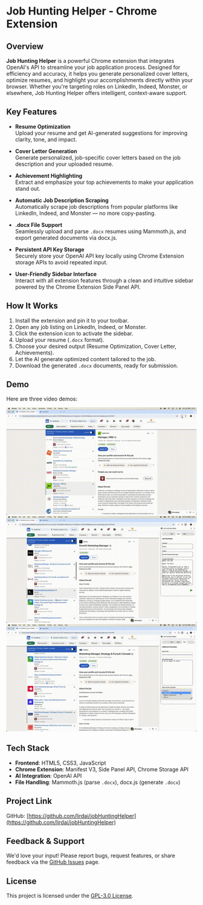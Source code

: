 # Job Hunting Helper - Chrome Extension

## Overview
**Job Hunting Helper** is a powerful Chrome extension that integrates OpenAI's API to streamline your job application process. Designed for efficiency and accuracy, it helps you generate personalized cover letters, optimize resumes, and highlight your accomplishments directly within your browser. Whether you're targeting roles on LinkedIn, Indeed, Monster, or elsewhere, Job Hunting Helper offers intelligent, context-aware support.

## Key Features
- **Resume Optimization**  
  Upload your resume and get AI-generated suggestions for improving clarity, tone, and impact.

- **Cover Letter Generation**  
  Generate personalized, job-specific cover letters based on the job description and your uploaded resume.

- **Achievement Highlighting**  
  Extract and emphasize your top achievements to make your application stand out.

- **Automatic Job Description Scraping**  
  Automatically scrape job descriptions from popular platforms like LinkedIn, Indeed, and Monster — no more copy-pasting.

- **.docx File Support**  
  Seamlessly upload and parse `.docx` resumes using Mammoth.js, and export generated documents via docx.js.

- **Persistent API Key Storage**  
  Securely store your OpenAI API key locally using Chrome Extension storage APIs to avoid repeated input.

- **User-Friendly Sidebar Interface**  
  Interact with all extension features through a clean and intuitive sidebar powered by the Chrome Extension Side Panel API.

## How It Works
1. Install the extension and pin it to your toolbar.
2. Open any job listing on LinkedIn, Indeed, or Monster.
3. Click the extension icon to activate the sidebar.
4. Upload your resume (`.docx` format).
5. Choose your desired output (Resume Optimization, Cover Letter, Achievements).
6. Let the AI generate optimized content tailored to the job.
7. Download the generated `.docx` documents, ready for submission.

## Demo
Here are three video demos:

![Demo GIF](demo/clip.gif)
![Demo GIF](demo/clip1.gif)
![Demo GIF](demo/clip2.gif)

## Tech Stack
- **Frontend**: HTML5, CSS3, JavaScript
- **Chrome Extension**: Manifest V3, Side Panel API, Chrome Storage API
- **AI Integration**: OpenAI API
- **File Handling**: Mammoth.js (parse `.docx`), docx.js (generate `.docx`)

## Project Link
GitHub: [https://github.com/lirdai/jobHuntingHelper](https://github.com/lirdai/jobHuntingHelper)

## Feedback & Support
We'd love your input! Please report bugs, request features, or share feedback via the [GitHub Issues](https://github.com/lirdai/jobHuntingHelper/issues) page.

## License
This project is licensed under the [GPL-3.0 License](https://www.gnu.org/licenses/gpl-3.0.html).


